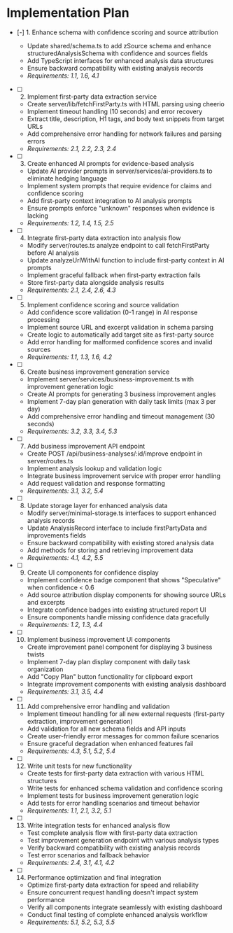 # Implementation Plan

- [-] 1. Enhance schema with confidence scoring and source attribution



  - Update shared/schema.ts to add zSource schema and enhance structuredAnalysisSchema with confidence and sources fields
  - Add TypeScript interfaces for enhanced analysis data structures
  - Ensure backward compatibility with existing analysis records
  - _Requirements: 1.1, 1.6, 4.1_

- [ ] 2. Implement first-party data extraction service
  - Create server/lib/fetchFirstParty.ts with HTML parsing using cheerio
  - Implement timeout handling (10 seconds) and error recovery
  - Extract title, description, H1 tags, and body text snippets from target URLs
  - Add comprehensive error handling for network failures and parsing errors
  - _Requirements: 2.1, 2.2, 2.3, 2.4_

- [ ] 3. Create enhanced AI prompts for evidence-based analysis
  - Update AI provider prompts in server/services/ai-providers.ts to eliminate hedging language
  - Implement system prompts that require evidence for claims and confidence scoring
  - Add first-party context integration to AI analysis prompts
  - Ensure prompts enforce "unknown" responses when evidence is lacking
  - _Requirements: 1.2, 1.4, 1.5, 2.5_

- [ ] 4. Integrate first-party data extraction into analysis flow
  - Modify server/routes.ts analyze endpoint to call fetchFirstParty before AI analysis
  - Update analyzeUrlWithAI function to include first-party context in AI prompts
  - Implement graceful fallback when first-party extraction fails
  - Store first-party data alongside analysis results
  - _Requirements: 2.1, 2.4, 2.6, 4.3_

- [ ] 5. Implement confidence scoring and source validation
  - Add confidence score validation (0-1 range) in AI response processing
  - Implement source URL and excerpt validation in schema parsing
  - Create logic to automatically add target site as first-party source
  - Add error handling for malformed confidence scores and invalid sources
  - _Requirements: 1.1, 1.3, 1.6, 4.2_

- [ ] 6. Create business improvement generation service
  - Implement server/services/business-improvement.ts with improvement generation logic
  - Create AI prompts for generating 3 business improvement angles
  - Implement 7-day plan generation with daily task limits (max 3 per day)
  - Add comprehensive error handling and timeout management (30 seconds)
  - _Requirements: 3.2, 3.3, 3.4, 5.3_

- [ ] 7. Add business improvement API endpoint
  - Create POST /api/business-analyses/:id/improve endpoint in server/routes.ts
  - Implement analysis lookup and validation logic
  - Integrate business improvement service with proper error handling
  - Add request validation and response formatting
  - _Requirements: 3.1, 3.2, 5.4_

- [ ] 8. Update storage layer for enhanced analysis data
  - Modify server/minimal-storage.ts interfaces to support enhanced analysis records
  - Update AnalysisRecord interface to include firstPartyData and improvements fields
  - Ensure backward compatibility with existing stored analysis data
  - Add methods for storing and retrieving improvement data
  - _Requirements: 4.1, 4.2, 5.5_

- [ ] 9. Create UI components for confidence display
  - Implement confidence badge component that shows "Speculative" when confidence < 0.6
  - Add source attribution display components for showing source URLs and excerpts
  - Integrate confidence badges into existing structured report UI
  - Ensure components handle missing confidence data gracefully
  - _Requirements: 1.2, 1.3, 4.4_

- [ ] 10. Implement business improvement UI components
  - Create improvement panel component for displaying 3 business twists
  - Implement 7-day plan display component with daily task organization
  - Add "Copy Plan" button functionality for clipboard export
  - Integrate improvement components with existing analysis dashboard
  - _Requirements: 3.1, 3.5, 4.4_

- [ ] 11. Add comprehensive error handling and validation
  - Implement timeout handling for all new external requests (first-party extraction, improvement generation)
  - Add validation for all new schema fields and API inputs
  - Create user-friendly error messages for common failure scenarios
  - Ensure graceful degradation when enhanced features fail
  - _Requirements: 4.3, 5.1, 5.2, 5.4_

- [ ] 12. Write unit tests for new functionality
  - Create tests for first-party data extraction with various HTML structures
  - Write tests for enhanced schema validation and confidence scoring
  - Implement tests for business improvement generation logic
  - Add tests for error handling scenarios and timeout behavior
  - _Requirements: 1.1, 2.1, 3.2, 5.1_

- [ ] 13. Write integration tests for enhanced analysis flow
  - Test complete analysis flow with first-party data extraction
  - Test improvement generation endpoint with various analysis types
  - Verify backward compatibility with existing analysis records
  - Test error scenarios and fallback behavior
  - _Requirements: 2.4, 3.1, 4.1, 4.2_

- [ ] 14. Performance optimization and final integration
  - Optimize first-party data extraction for speed and reliability
  - Ensure concurrent request handling doesn't impact system performance
  - Verify all components integrate seamlessly with existing dashboard
  - Conduct final testing of complete enhanced analysis workflow
  - _Requirements: 5.1, 5.2, 5.3, 5.5_